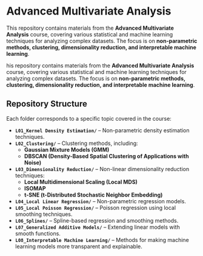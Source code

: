 # Advanced Multivariate Analysis

This repository contains materials from the **Advanced Multivariate Analysis** course, covering various statistical and machine learning techniques for analyzing complex datasets. The focus is on **non-parametric methods, clustering, dimensionality reduction, and interpretable machine learning**.

his repository contains materials from the **Advanced Multivariate Analysis** course, covering various statistical and machine learning techniques for analyzing complex datasets. The focus is on **non-parametric methods, clustering, dimensionality reduction, and interpretable machine learning**.

## Repository Structure  
Each folder corresponds to a specific topic covered in the course:  

- **`L01_Kernel Density Estimation/`** – Non-parametric density estimation techniques.  
- **`L02_Clustering/`** – Clustering methods, including:  
  - **Gaussian Mixture Models (GMM)**  
  - **DBSCAN (Density-Based Spatial Clustering of Applications with Noise)**  
- **`L03_Dimensionality Reduction/`** – Non-linear dimensionality reduction techniques:  
  - **Local Multidimensional Scaling (Local MDS)**  
  - **ISOMAP**  
  - **t-SNE (t-Distributed Stochastic Neighbor Embedding)**  
- **`L04_Local Linear Regression/`** – Non-parametric regression models.  
- **`L05_Local Poisson Regression/`** – Poisson regression using local smoothing techniques.  
- **`L06_Splines/`** – Spline-based regression and smoothing methods.  
- **`L07_Generalized Additive Models/`** – Extending linear models with smooth functions.  
- **`L08_Interpretable Machine Learning/`** – Methods for making machine learning models more transparent and explainable.  
